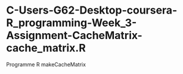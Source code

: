 C-Users-G62-Desktop-coursera-R_programming-Week_3-Assignment-CacheMatrix-cache_matrix.R
=======================================================================================

Programme R makeCacheMatrix 
